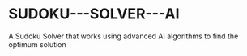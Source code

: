 # SUDOKU---SOLVER---AI
A Sudoku Solver that works using advanced AI algorithms to find the optimum solution

